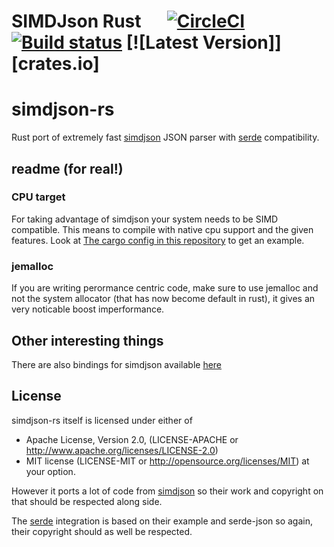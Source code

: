 # SIMDJson Rust &emsp; [![CircleCI](https://circleci.com/gh/Licenser/simdjson-rs/tree/master.svg?style=svg)](https://circleci.com/gh/Licenser/simdjson-rs/tree/master)[![Build status](https://ci.appveyor.com/api/projects/status/0kf0v6hj5v2gite9?svg=true)](https://ci.appveyor.com/project/Licenser/simdjson-rs) [![Latest Version]][crates.io]

# simdjson-rs

Rust port of extremely fast [simdjson](https://github.com/lemire/simdjson) JSON parser with [serde](serde.rs) compatibility.

## readme (for real!)

### CPU target

For taking advantage of simdjson your system needs to be SIMD compatible. This means to compile with native cpu support and the given features. Look at [The cargo config in this repository](.cargo/config) to get an example.

### jemalloc

If you are writing perormance centric code, make sure to use jemalloc and not the system allocator (that has now become default in rust), it gives an very noticable boost imperformance.



## Other interesting things

There are also bindings for simdjson available [here](https://github.com/SunDoge/simdjson-rust)

## License

simdjson-rs itself is licensed under either of

* Apache License, Version 2.0, (LICENSE-APACHE or http://www.apache.org/licenses/LICENSE-2.0)
* MIT license (LICENSE-MIT or http://opensource.org/licenses/MIT)
at your option.

However it ports a lot of code from [simdjson](https://github.com/lemire/simdjson) so their work and copyright on that should be respected along side.

The [serde](serde.rs) integration is based on their example and serde-json so again, their copyright should as well be respected.
